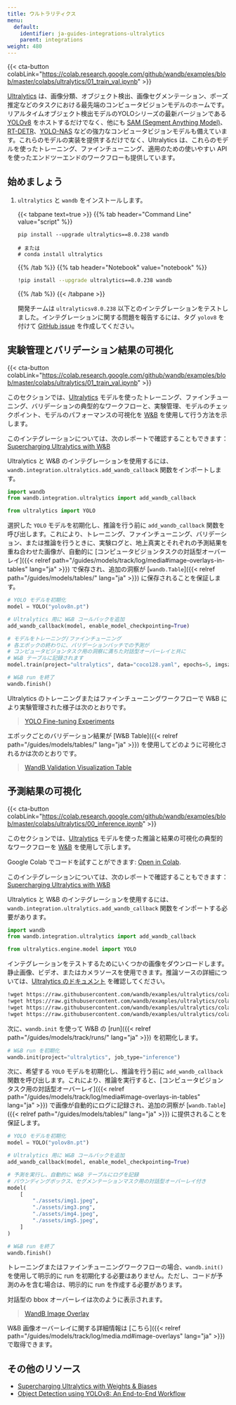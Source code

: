 ```yaml
---
title: ウルトラリティクス
menu:
  default:
    identifier: ja-guides-integrations-ultralytics
    parent: integrations
weight: 480
---
```


{{< cta-button colabLink="https://colab.research.google.com/github/wandb/examples/blob/master/colabs/ultralytics/01_train_val.ipynb" >}}

[Ultralytics](https://github.com/ultralytics/ultralytics) は、画像分類、オブジェクト検出、画像セグメンテーション、ポーズ推定などのタスクにおける最先端のコンピュータビジョンモデルのホームです。リアルタイムオブジェクト検出モデルのYOLOシリーズの最新バージョンである [YOLOv8](https://docs.ultralytics.com/models/yolov8/) をホストするだけでなく、他にも [SAM (Segment Anything Model)](https://docs.ultralytics.com/models/sam/#introduction-to-sam-the-segment-anything-model)、[RT-DETR](https://docs.ultralytics.com/models/rtdetr/)、[YOLO-NAS](https://docs.ultralytics.com/models/yolo-nas/) などの強力なコンピュータビジョンモデルも備えています。これらのモデルの実装を提供するだけでなく、Ultralytics は、これらのモデルを使ったトレーニング、ファインチューニング、適用のための使いやすい API を使ったエンドツーエンドのワークフローも提供しています。

## 始めましょう

1. `ultralytics` と `wandb` をインストールします。

    {{< tabpane text=true >}}
    {{% tab header="Command Line" value="script" %}}

    ```shell
    pip install --upgrade ultralytics==8.0.238 wandb

    # または
    # conda install ultralytics
    ```

    {{% /tab %}}
    {{% tab header="Notebook" value="notebook" %}}

    ```bash
    !pip install --upgrade ultralytics==8.0.238 wandb
    ```

    {{% /tab %}}
    {{< /tabpane >}}

    開発チームは `ultralyticsv8.0.238` 以下とのインテグレーションをテストしました。インテグレーションに関する問題を報告するには、タグ `yolov8` を付けて [GitHub issue](https://github.com/wandb/wandb/issues/new?template=sdk-bug.yml) を作成してください。

## 実験管理とバリデーション結果の可視化

{{< cta-button colabLink="https://colab.research.google.com/github/wandb/examples/blob/master/colabs/ultralytics/01_train_val.ipynb" >}}

このセクションでは、[Ultralytics](https://docs.ultralytics.com/modes/predict/) モデルを使ったトレーニング、ファインチューニング、バリデーションの典型的なワークフローと、実験管理、モデルのチェックポイント、モデルのパフォーマンスの可視化を [W&B](https://wandb.ai/site) を使用して行う方法を示します。

このインテグレーションについては、次のレポートで確認することもできます：[Supercharging Ultralytics with W&B](https://wandb.ai/geekyrakshit/ultralytics/reports/Supercharging-Ultralytics-with-Weights-Biases--Vmlldzo0OTMyMDI4)

Ultralytics と W&B のインテグレーションを使用するには、`wandb.integration.ultralytics.add_wandb_callback` 関数をインポートします。

```python
import wandb
from wandb.integration.ultralytics import add_wandb_callback

from ultralytics import YOLO
```

選択した `YOLO` モデルを初期化し、推論を行う前に `add_wandb_callback` 関数を呼び出します。これにより、トレーニング、ファインチューニング、バリデーション、または推論を行うときに、実験ログと、地上真実とそれぞれの予測結果を重ね合わせた画像が、自動的に [コンピュータビジョンタスクの対話型オーバーレイ]({{< relref path="/guides/models/track/log/media#image-overlays-in-tables" lang="ja" >}}) で保存され、追加の洞察が [`wandb.Table`]({{< relref path="/guides/models/tables/" lang="ja" >}}) に保存されることを保証します。

```python
# YOLO モデルを初期化
model = YOLO("yolov8n.pt")

# Ultralytics 用に W&B コールバックを追加
add_wandb_callback(model, enable_model_checkpointing=True)

# モデルをトレーニング/ファインチューニング
# 各エポックの終わりに、バリデーションバッチでの予測が
# コンピュータビジョンタスク用の洞察に満ちた対話型オーバーレイと共に
# W&B テーブルに記録されます
model.train(project="ultralytics", data="coco128.yaml", epochs=5, imgsz=640)

# W&B run を終了
wandb.finish()
```

Ultralytics のトレーニングまたはファインチューニングワークフローで W&B により実験管理された様子は次のとおりです。

<blockquote class="imgur-embed-pub" lang="en" data-id="a/TB76U9O"  ><a href="//imgur.com/a/TB76U9O">YOLO Fine-tuning Experiments</a></blockquote><script async src="//s.imgur.com/min/embed.js" charset="utf-8"></script>

エポックごとのバリデーション結果が [W&B Table]({{< relref path="/guides/models/tables/" lang="ja" >}}) を使用してどのように可視化されるかは次のとおりです。

<blockquote class="imgur-embed-pub" lang="en" data-id="a/kU5h7W4"  ><a href="//imgur.com/a/kU5h7W4">WandB Validation Visualization Table</a></blockquote><script async src="//s.imgur.com/min/embed.js" charset="utf-8"></script>

## 予測結果の可視化

{{< cta-button colabLink="https://colab.research.google.com/github/wandb/examples/blob/master/colabs/ultralytics/00_inference.ipynb" >}}

このセクションでは、[Ultralytics](https://docs.ultralytics.com/modes/predict/) モデルを使った推論と結果の可視化の典型的なワークフローを [W&B](https://wandb.ai/site) を使用して示します。

Google Colab でコードを試すことができます: [Open in Colab](http://wandb.me/ultralytics-inference).

このインテグレーションについては、次のレポートで確認することもできます：[Supercharging Ultralytics with W&B](https://wandb.ai/geekyrakshit/ultralytics/reports/Supercharging-Ultralytics-with-Weights-Biases--Vmlldzo0OTMyMDI4)

Ultralytics と W&B のインテグレーションを使用するには、`wandb.integration.ultralytics.add_wandb_callback` 関数をインポートする必要があります。

```python
import wandb
from wandb.integration.ultralytics import add_wandb_callback

from ultralytics.engine.model import YOLO
```

インテグレーションをテストするためにいくつかの画像をダウンロードします。静止画像、ビデオ、またはカメラソースを使用できます。推論ソースの詳細については、[Ultralytics のドキュメント](https://docs.ultralytics.com/modes/predict/) を確認してください。

```bash
!wget https://raw.githubusercontent.com/wandb/examples/ultralytics/colabs/ultralytics/assets/img1.png
!wget https://raw.githubusercontent.com/wandb/examples/ultralytics/colabs/ultralytics/assets/img2.png
!wget https://raw.githubusercontent.com/wandb/examples/ultralytics/colabs/ultralytics/assets/img4.png
!wget https://raw.githubusercontent.com/wandb/examples/ultralytics/colabs/ultralytics/assets/img5.png
```

次に、`wandb.init` を使って W&B の [run]({{< relref path="/guides/models/track/runs/" lang="ja" >}}) を初期化します。

```python
# W&B run を初期化
wandb.init(project="ultralytics", job_type="inference")
```

次に、希望する `YOLO` モデルを初期化し、推論を行う前に `add_wandb_callback` 関数を呼び出します。これにより、推論を実行すると、[コンピュータビジョンタスク用の対話型オーバーレイ]({{< relref path="/guides/models/track/log/media#image-overlays-in-tables" lang="ja" >}}) で画像が自動的にログに記録され、追加の洞察が [`wandb.Table`]({{< relref path="/guides/models/tables/" lang="ja" >}}) に提供されることを保証します。

```python
# YOLO モデルを初期化
model = YOLO("yolov8n.pt")

# Ultralytics 用に W&B コールバックを追加
add_wandb_callback(model, enable_model_checkpointing=True)

# 予測を実行し、自動的に W&B テーブルにログを記録
# バウンディングボックス、セグメンテーションマスク用の対話型オーバーレイ付き
model(
    [
        "./assets/img1.jpeg",
        "./assets/img3.png",
        "./assets/img4.jpeg",
        "./assets/img5.jpeg",
    ]
)

# W&B run を終了
wandb.finish()
```

トレーニングまたはファインチューニングワークフローの場合、`wandb.init()` を使用して明示的に run を初期化する必要はありません。ただし、コードが予測のみを含む場合は、明示的に run を作成する必要があります。

対話型の bbox オーバーレイは次のように表示されます。

<blockquote class="imgur-embed-pub" lang="en" data-id="a/UTSiufs"  ><a href="//imgur.com/a/UTSiufs">WandB Image Overlay</a></blockquote><script async src="//s.imgur.com/min/embed.js" charset="utf-8"></script>

W&B 画像オーバーレイに関する詳細情報は [こちら]({{< relref path="/guides/models/track/log/media.md#image-overlays" lang="ja" >}}) で取得できます。

## その他のリソース

* [Supercharging Ultralytics with Weights & Biases](https://wandb.ai/geekyrakshit/ultralytics/reports/Supercharging-Ultralytics-with-Weights-Biases--Vmlldzo0OTMyMDI4)
* [Object Detection using YOLOv8: An End-to-End Workflow](https://wandb.ai/reviewco/object-detection-bdd/reports/Object-Detection-using-YOLOv8-An-End-to-End-Workflow--Vmlldzo1NTAyMDQ1)